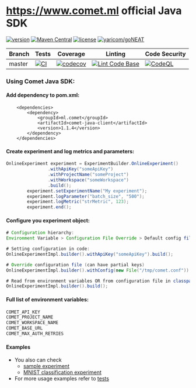 # https://www.comet.ml official Java SDK    
[![version](https://img.shields.io/github/v/tag/comet-ml/comet-java-sdk.svg?sort=semver)](https://github.com/comet-ml/comet-java-sdk/releases/latest) [![Maven Central](https://maven-badges.herokuapp.com/maven-central/ml.comet/comet-java-client/badge.svg)](https://maven-badges.herokuapp.com/maven-central/ml.comet/comet-java-client) [![license](https://img.shields.io/github/license/comet-ml/comet-java-sdk.svg)](https://github.com/comet-ml/comet-java-sdk/blob/master/LICENSE) [![yaricom/goNEAT](https://tokei.rs/b1/github/comet-ml/comet-java-sdk?category=lines)](https://github.com/comet-ml/comet-java-sdk)

| Branch | Tests                                                                                      | Coverage                                                                                                                             | Linting                                                                    | Code Security                                                                    |
|--------|--------------------------------------------------------------------------------------------|--------------------------------------------------------------------------------------------------------------------------------------|----------------------------------------------------------------------------|----------------------------------------------------------------------------|
| master | [![CI](https://github.com/comet-ml/comet-java-sdk/actions/workflows/ci-maven.yml/badge.svg)](https://github.com/comet-ml/comet-java-sdk/workflows/ci-maven.yml) | [![codecov](https://codecov.io/gh/comet-ml/comet-java-sdk/branch/master/graph/badge.svg)](https://codecov.io/gh/comet-ml/comet-java-sdk) | [![Lint Code Base](https://github.com/comet-ml/comet-java-sdk/actions/workflows/super-linter.yml/badge.svg)](https://github.com/comet-ml/comet-java-sdk/actions/workflows/super-linter.yml) | [![CodeQL](https://github.com/comet-ml/comet-java-sdk/actions/workflows/codeQL.yml/badge.svg)](https://github.com/comet-ml/comet-java-sdk/actions/workflows/codeQL.yml) |

### Using Comet Java SDK:
#### Add dependency to pom.xml:
```
    <dependencies>
        <dependency>
            <groupId>ml.comet</groupId>
            <artifactId>comet-java-client</artifactId>
            <version>1.1.4</version>
        </dependency>
    </dependencies>
```
#### Create experiment and log metrics and parameters:
```java
OnlineExperiment experiment = ExperimentBuilder.OnlineExperiment()
                .withApiKey("someApiKey")
                .withProjectName("someProject")
                .withWorkspace("someWorkspace")
                .build();
        experiment.setExperimentName("My experiment");
        experiment.logParameter("batch_size", "500");
        experiment.logMetric("strMetric", 123);
        experiment.end();
```

#### Configure you experiment object:
```java
# Configuration hierarchy:
Environment Variable > Configuration File Override > Default config file (application.conf)

# Setting configuration in code:
OnlineExperimentImpl.builder().withApiKey("someApiKey").build();

# Override configuration file (can have partial keys)
OnlineExperimentImpl.builder().withConfig(new File("/tmp/comet.conf")).build();

# Read from environment variables OR from configuration file in classpath (application.conf)
OnlineExperimentImpl.builder().build();
```

#### Full list of environment variables:
```java
COMET_API_KEY
COMET_PROJECT_NAME
COMET_WORKSPACE_NAME
COMET_BASE_URL
COMET_MAX_AUTH_RETRIES
```

#### Examples

* You also can check 
  * [sample experiment](comet-examples/src/main/java/ml/comet/examples/OnlineExperimentExample.java)
  * [MNIST classification experiment](comet-examples/src/main/java/ml/comet/examples/mnist/MnistExperimentExample.java)
* For more usage examples refer to [tests](comet-java-client/src/test/java/ml/comet/experiment)
